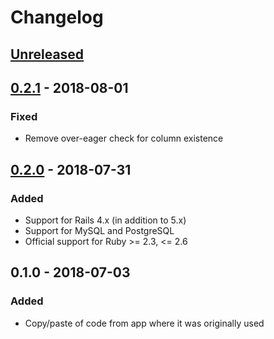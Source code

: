 # Changelog

## [Unreleased]

## [0.2.1] - 2018-08-01
### Fixed
- Remove over-eager check for column existence

## [0.2.0] - 2018-07-31
### Added
- Support for Rails 4.x (in addition to 5.x)
- Support for MySQL and PostgreSQL
- Official support for Ruby >= 2.3, <= 2.6

## 0.1.0 - 2018-07-03
### Added
- Copy/paste of code from app where it was originally used

[Unreleased]: https://github.com/molawson/boolean_timestamp/compare/v0.2.1...HEAD
[0.2.1]: https://github.com/molawson/boolean_timestamp/compare/v0.2.0...v0.2.1
[0.2.0]: https://github.com/molawson/boolean_timestamp/compare/v0.1.0...v0.2.0
